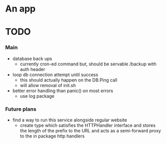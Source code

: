 # An app

# TODO

### Main
* database back ups
    * currently cron-ed command but, should be servable /backup with auth header
* loop db connection attempt until success
    * this should actually happen on the DB.Ping call
    * will allow removal of init.sh
* better error handling than panic() on most errors
    * use log package

### Future plans
* find a way to run this service alongside regular website
    * create type which satisfies the HTTPHandler interface and stores the length of the prefix to the URL and acts as a semi-forward proxy to the in package http handlers
